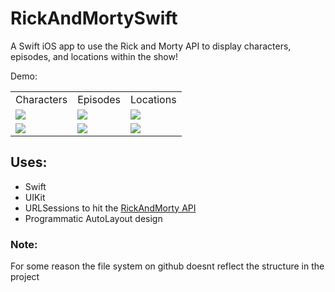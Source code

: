 
# RickAndMortySwift
A Swift iOS app to use the Rick and Morty API to display characters, episodes, and locations within the show!

Demo:

<table>
  <tr>
    <td>Characters</td>
    <td>Episodes</td>
    <td>Locations</td>
  </tr>
  <tr>
    <td><img src="https://user-images.githubusercontent.com/12612826/117590284-b7648f00-b0fc-11eb-8213-452b6262e1b8.png"></td>
    <td><img src="https://user-images.githubusercontent.com/12612826/117590286-b895bc00-b0fc-11eb-9633-a9a8b55082ee.png"></td>
    <td><img src="https://user-images.githubusercontent.com/12612826/117590287-b92e5280-b0fc-11eb-8cfa-f6b15d86c7c8.png"></td>
  </tr>
    <tr>
    <td><img src="https://user-images.githubusercontent.com/12612826/117590288-b92e5280-b0fc-11eb-90e6-244d79edeb4c.png"></td>
    <td><img src="https://user-images.githubusercontent.com/12612826/117590289-b9c6e900-b0fc-11eb-8c5a-ce81fc7103d6.png"></td>
    <td><img src="https://user-images.githubusercontent.com/12612826/117590913-b123e200-b0ff-11eb-86de-67f9f2e9ad67.png"></td>
  </tr>
 </table>
 
 ## Uses:
 
 * Swift 
 * UIKit 
 * URLSessions to hit the <a href="https://rickandmortyapi.com/documentation"> RickAndMorty API </a>
 * Programmatic AutoLayout design


### Note:
For some reason the file system on github doesnt reflect the structure in the project
